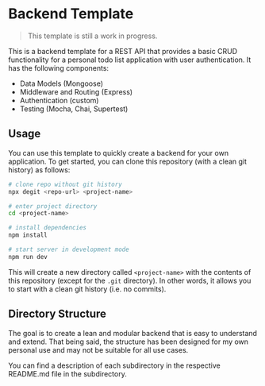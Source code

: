 # Backend Template

> This template is still a work in progress.

This is a backend template for a REST API that provides a basic CRUD functionality for a personal todo list application with user authentication. It has the following components:

- Data Models (Mongoose)
- Middleware and Routing (Express)
- Authentication (custom)
- Testing (Mocha, Chai, Supertest)

## Usage

You can use this template to quickly create a backend for your own application. To get started, you can clone this repository (with a clean git history) as follows:

```bash
# clone repo without git history
npx degit <repo-url> <project-name>

# enter project directory
cd <project-name>

# install dependencies
npm install

# start server in development mode
npm run dev
```

This will create a new directory called `<project-name>` with the contents of this repository (except for the `.git` directory). In other words, it allows you to start with a clean git history (i.e. no commits).

## Directory Structure

The goal is to create a lean and modular backend that is easy to understand and extend. That being said, the structure has been designed for my own personal use and may not be suitable for all use cases.

You can find a description of each subdirectory in the respective README.md file in the subdirectory.

